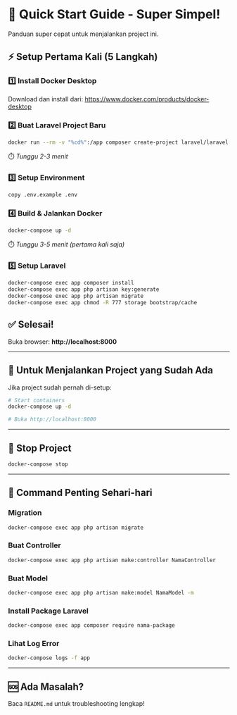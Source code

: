# 🚀 Quick Start Guide - Super Simpel!

Panduan super cepat untuk menjalankan project ini.

## ⚡ Setup Pertama Kali (5 Langkah)

### 1️⃣ Install Docker Desktop

Download dan install dari: https://www.docker.com/products/docker-desktop

### 2️⃣ Buat Laravel Project Baru

```bash
docker run --rm -v "%cd%":/app composer create-project laravel/laravel .
```

⏱️ _Tunggu 2-3 menit_

### 3️⃣ Setup Environment

```bash
copy .env.example .env
```

### 4️⃣ Build & Jalankan Docker

```bash
docker-compose up -d
```

⏱️ _Tunggu 3-5 menit (pertama kali saja)_

### 5️⃣ Setup Laravel

```bash
docker-compose exec app composer install
docker-compose exec app php artisan key:generate
docker-compose exec app php artisan migrate
docker-compose exec app chmod -R 777 storage bootstrap/cache
```

## ✅ Selesai!

Buka browser: **http://localhost:8000**

---

## 🔄 Untuk Menjalankan Project yang Sudah Ada

Jika project sudah pernah di-setup:

```bash
# Start containers
docker-compose up -d

# Buka http://localhost:8000
```

---

## 🛑 Stop Project

```bash
docker-compose stop
```

---

## 📌 Command Penting Sehari-hari

### Migration

```bash
docker-compose exec app php artisan migrate
```

### Buat Controller

```bash
docker-compose exec app php artisan make:controller NamaController
```

### Buat Model

```bash
docker-compose exec app php artisan make:model NamaModel -m
```

### Install Package Laravel

```bash
docker-compose exec app composer require nama-package
```

### Lihat Log Error

```bash
docker-compose logs -f app
```

---

## 🆘 Ada Masalah?

Baca `README.md` untuk troubleshooting lengkap!
